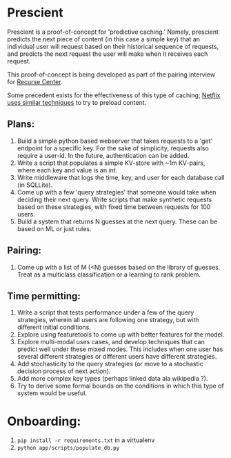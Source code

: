 # Prescient

Prescient is a proof-of-concept for 'predictive caching.' Namely, prescient predicts the next piece of content
(in this case a simple key) that an individual user will request based on their historical sequence of requests,
and predicts the next request the user will make when it receives each request.

This proof-of-concept is being developed as part of the pairing interview for [Recurse Center](https://www.recurse.com/).

Some precedent exists for the effectiveness of this type of caching; [Netflix uses similar techniques](https://netflixtechblog.com/using-machine-learning-to-improve-streaming-quality-at-netflix-9651263ef09f) to try to preload content.

## Plans:

1. Build a simple python based webserver that takes requests to a 'get' endpoint for a specific key. For the sake of
simplicity, requests also require a user-id. In the future, authentication can be added.
2. Write a script that populates a simple KV-store with \~1m KV-pairs, where each key and value is an int.
3. Write middleware that logs the time, key, and user for each database call (in SQLLite).
4. Come up with a few 'query strategies' that someone would take when deciding their next query. Write scripts that make
synthetic requests based on these strategies, with fixed time between requests for 100 users.
5. Build a system that returns N guesses at the next query. These can be based on ML or just rules.



## Pairing:
1. Come up with a list of M (<N) guesses based on the library of guesses. Treat as a multiclass classification or a
learning to rank problem.

## Time permitting:
1. Write a script that tests performance under a few of the query strategies, wherein all users are following one
strategy, but with different initial conditions.
2. Explore using featuretools to come up with better features for the model.
3. Explore multi-modal uses cases, and develop techniques that can predict well under these mixed modes. This includes
when one user has several different strategies or different users have different strategies.
4. Add stochasticity to the query strategies (or move to a stochastic decision process of next action).
5. Add more complex key types (perhaps linked data ala wikipedia ?).
5. Try to derive some formal bounds on the conditions in which this type of system would be useful.


# Onboarding:

1. `pip install -r requirements.txt` in a virtualenv
2. `python app/scripts/populate_db.py`
